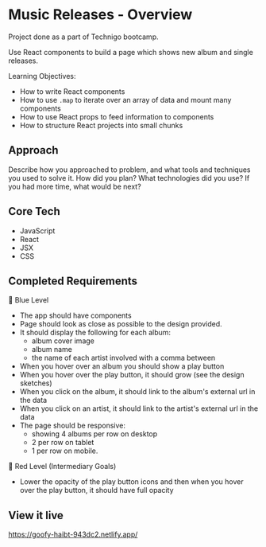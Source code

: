 # Music Releases - Overview
Project done as a part of Technigo bootcamp.

Use React components to build a page which shows new album and single releases.

Learning Objectives:
- How to write React components
- How to use `.map` to iterate over an array of data and mount many components
- How to use React props to feed information to components
- How to structure React projects into small chunks


## Approach
Describe how you approached to problem, and what tools and techniques you used to solve it. How did you plan? What technologies did you use? If you had more time, what would be next?


## Core Tech
- JavaScript
- React
- JSX
- CSS


## Completed Requirements
🔵  Blue Level
- The app should have components
- Page should look as close as possible to the design provided.
- It should display the following for each album:
    - album cover image
    - album name
    - the name of each artist involved with a comma between
- When you hover over an album you should show a play button
- When you hover over the play button, it should grow (see the design sketches)
- When you click on the album, it should link to the album's external url in the data
- When you click on an artist, it should link to the artist's external url in the data
- The page should be responsive:
    - showing 4 albums per row on desktop
    - 2 per row on tablet
    - 1 per row on mobile.


🔴  Red Level (Intermediary Goals)
<!-- - Create CSS rules or Javascript logic so that if there are only two artists you show a "&" between them, and if there are more than two artists, you show "," between all artists except the last two which should have "&":
    - *Teyana Taylor & Kehlani*
    - *Y2K, bbno$ & Enrique Iglesias* -->
- Lower the opacity of the play button icons and then when you hover over the play button, it should have full opacity

<!-- ⚫  Black Level (Advanced Goals)
- We've provided another API response which includes a list of popular playlists. Use this, along with some new components to render a list of playlists in a sidebar.
- Sort the albums from the singles and create two different sections on your site -->
<!-- - Incorporate more information from the API response to make your site richer -->

## View it live
https://goofy-haibt-943dc2.netlify.app/

